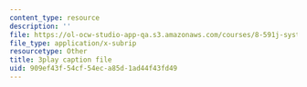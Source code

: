 ```yaml
---
content_type: resource
description: ''
file: https://ol-ocw-studio-app-qa.s3.amazonaws.com/courses/8-591j-systems-biology-fall-2014/909ef43f54cf54eca85d1ad44f43fd49_3eIzIJ6QncY.vtt
file_type: application/x-subrip
resourcetype: Other
title: 3play caption file
uid: 909ef43f-54cf-54ec-a85d-1ad44f43fd49
---
```

